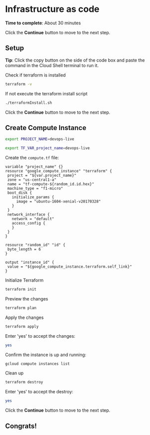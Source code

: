 # Infrastructure as code

**Time to complete**: About 30 minutes

Click the **Continue** button to move to the next step.

## Setup

**Tip**: Click the copy button on the side of the code box and paste the command in the Cloud Shell terminal to run it.

Check if terraform is installed
```bash
terraform -v
```

If not execute the terraform install script
```bash
./terraformInstall.sh
```
Click the **Continue** button to move to the next step.

## Create Compute Instance

```bash
export PROJECT_NAME=devops-live
```

```bash
export TF_VAR_project_name=devops-live
```

Create the `compute.tf` file:
```
variable "project_name" {}
resource "google_compute_instance" "terraform" {
 project = "${var.project_name}"
 zone = "us-central1-a"
 name = "tf-compute-${random_id.id.hex}"
 machine_type = "f1-micro"
 boot_disk {
   initialize_params {
     image = "ubuntu-1604-xenial-v20170328"
   }
 }
 network_interface {
   network = "default"
   access_config {
   }
 }
}

resource "random_id" "id" {
 byte_length = 6
}

output "instance_id" {
 value = "${google_compute_instance.terraform.self_link}"
}
```

Initialize Terraform
```bash
terraform init
```

Preview the changes
```bash
terraform plan
```

Apply the changes
```bash
terraform apply
```

Enter 'yes' to accept the changes:
```bash
yes
```

Confirm the instance is up and running:
```bash
gcloud compute instances list
```

Clean up
```bash
terraform destroy
```

Enter 'yes' to accept the destroy:
```bash
yes
```

Click the **Continue** button to move to the next step.

## Congrats!

<walkthrough-conclusion-trophy></walkthrough-conclusion-trophy>
